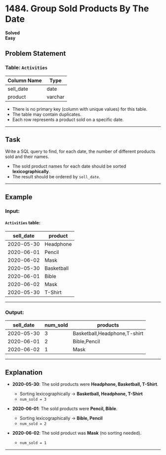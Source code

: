 # 1484. Group Sold Products By The Date

**Solved**  
**Easy**  

## Problem Statement

### Table: `Activities`

| Column Name | Type    |
|-------------|---------|
| sell_date   | date    |
| product     | varchar |

- There is no primary key (column with unique values) for this table.
- The table may contain duplicates.
- Each row represents a product sold on a specific date.

---

## Task

Write a SQL query to find, for each date, the number of different products sold and their names.

- The sold product names for each date should be sorted **lexicographically**.
- The result should be ordered by `sell_date`.

---

## Example

### **Input:**
#### `Activities` table:

| sell_date  | product     |
|------------|------------|
| 2020-05-30 | Headphone  |
| 2020-06-01 | Pencil     |
| 2020-06-02 | Mask       |
| 2020-05-30 | Basketball |
| 2020-06-01 | Bible      |
| 2020-06-02 | Mask       |
| 2020-05-30 | T-Shirt    |

---

### **Output:**

| sell_date  | num_sold | products                     |
|------------|---------|------------------------------|
| 2020-05-30 | 3       | Basketball,Headphone,T-shirt |
| 2020-06-01 | 2       | Bible,Pencil                 |
| 2020-06-02 | 1       | Mask                         |

---

## Explanation

- **2020-05-30**: The sold products were **Headphone, Basketball, T-Shirt**.  
  - Sorting lexicographically → **Basketball, Headphone, T-Shirt**  
  - `num_sold = 3`
  
- **2020-06-01**: The sold products were **Pencil, Bible**.  
  - Sorting lexicographically → **Bible, Pencil**  
  - `num_sold = 2`

- **2020-06-02**: The sold product was **Mask** (no sorting needed).  
  - `num_sold = 1`

---
```